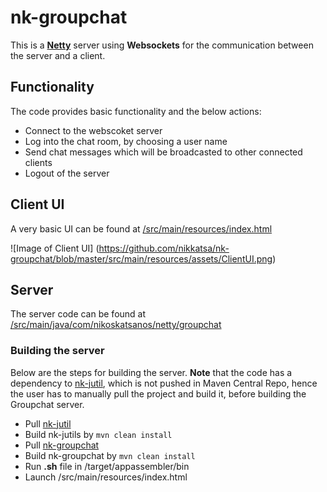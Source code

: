 # nk-groupchat

This is a [__Netty__](http://netty.io) server using __Websockets__ for the communication between the server and a client.

## Functionality

The code provides basic functionality and the below actions:

* Connect to the webscoket server
* Log into the chat room, by choosing a user name
* Send chat messages which will be broadcasted to other connected clients
* Logout of the server

## Client UI

A very basic UI can be found at [/src/main/resources/index.html](https://github.com/nikkatsa/nk-groupchat/blob/master/src/main/resources/index.html)

![Image of Client UI]
(https://github.com/nikkatsa/nk-groupchat/blob/master/src/main/resources/assets/ClientUI.png)

## Server

The server code can be found at [/src/main/java/com/nikoskatsanos/netty/groupchat](https://github.com/nikkatsa/nk-groupchat/tree/master/src/main/java/com/nikoskatsanos/netty/groupchat)

### Building the server

Below are the steps for building the server. __Note__ that the code has a dependency to [nk-jutil](https://github.com/nikkatsa/nk-jutil), which is not pushed in Maven Central Repo, hence the user has to manually pull the project and build it, before building the Groupchat server.

* Pull [nk-jutil](https://github.com/nikkatsa/nk-jutil)
* Build nk-jutils by `mvn clean install`
* Pull [nk-groupchat](https://github.com/nikkatsa/nk-groupchat)
* Build nk-groupchat by `mvn clean install`
* Run __.sh__ file in /target/appassembler/bin
* Launch /src/main/resources/index.html
